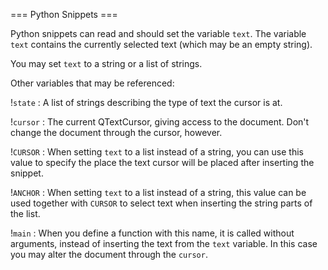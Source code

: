 === Python Snippets ===

Python snippets can read and should set the variable `text`.
The variable `text` contains the currently selected text (which may be an
empty string).
        
You may set `text` to a string or a list of strings.

Other variables that may be referenced:

!`state`
: A list of strings describing the type of text the cursor is at.

!`cursor`
: The current QTextCursor, giving access to the document.
  Don't change the document through the cursor, however.

!`CURSOR`
: When setting `text` to a list instead of a string, you can use this value to
  specify the place the text cursor will be placed after inserting the snippet.

!`ANCHOR`
: When setting `text` to a list instead of a string, this value can be used
  together with `CURSOR` to select text when inserting the string parts of
  the list.

!`main`
: When you define a function with this name, it is called without arguments,
  instead of inserting the text from the `text` variable. In this case you 
  may alter the document through the `cursor`.

